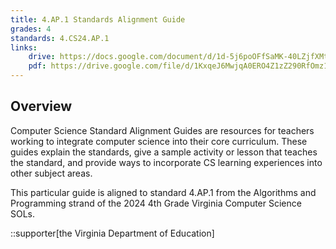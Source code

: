 ```yaml
---
title: 4.AP.1 Standards Alignment Guide
grades: 4
standards: 4.CS24.AP.1
links:
    drive: https://docs.google.com/document/d/1d-5j6poOFfSaMK-40LZjfXMtBN7BCNw6ELOwytLYkws/edit?usp=drive_link
    pdf: https://drive.google.com/file/d/1KxqeJ6MwjqA0ERO4Z1zZ290RfOmz1HVT/view?usp=drive_link
---
```


## Overview

Computer Science Standard Alignment Guides are resources for teachers working to integrate computer science into their core curriculum. These guides explain the standards, give a sample activity or lesson that teaches the standard, and provide ways to incorporate CS learning experiences into other subject areas. 

This particular guide is aligned to standard 4.AP.1 from the Algorithms and Programming strand of the 2024 4th Grade Virginia Computer Science SOLs.

::supporter[the Virginia Department of Education]